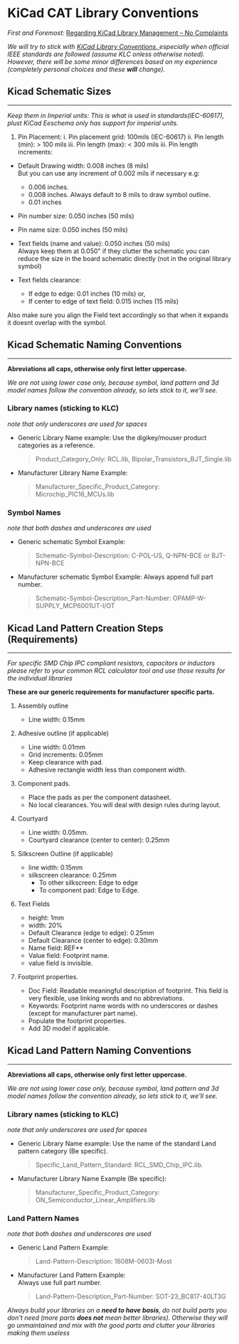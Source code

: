 KiCad CAT Library Conventions
=============================

_First and Foremost:_
[Regarding KiCad Library Management – No Complaints](https://camilotejeiro.github.io/2016/04/22/regarding-kicad-library-management-no-complaints.html)

_We will try to stick with 
[KiCad Library Conventions, ](https://github.com/KiCad/kicad-library/wiki/Kicad-Library-Convention) 
especially when official IEEE standards are followed (assume KLC onless otherwise noted). 
However, there will be some minor differences based on my experience (completely personal 
choices and these **will** change)._


## Kicad Schematic Sizes
---

_Keep them in Imperial units: This is what is used in standards(IEC-60617), plust KiCad Eeschema only has support for imperial units._

1. Pin Placement:
    i.   Pin placement grid:              100mils (IEC-60617)
    ii.  Pin length (min):                > 100 mils
    iii. Pin length (max):                < 300 mils
    iii. Pin length increments:           

* Default Drawing width:                0.008 inches (8 mils)  
    But you can use any increment of 0.002 mils if necessary e.g:
    - 0.006 inches.
    - 0.008 inches. Always default to 8 mils to draw symbol outline.
    - 0.01  inches



* Pin number size:                      0.050 inches (50 mils)

* Pin name size:                        0.050 inches (50 mils)



* Text fields (name and value):         0.050 inches (50 mils)  
    Always keep them at 0.050" if they clutter the schematic 
    you can reduce the size in the board schematic directly (not in 
    the original library symbol)

* Text fields clearance:  
    - If edge to edge:                  0.01 inches (10 mils) or, 
    - If center to edge of text field:  0.015 inches (15 mils) 

Also make sure you align the Field text accordingly so that when it expands 
it doesnt overlap with the symbol.


## Kicad Schematic Naming Conventions
---

**Abreviations all caps, otherwise only first letter uppercase.**

_We are not using lower case only, because symbol, land pattern and 3d 
model names follow the convention already, so lets stick to it, 
we'll see._

### Library names (sticking to KLC)

*note that only underscores are used for spaces*

* Generic Library Name example: 
    Use the digikey/mouser product categories as a reference.   
    > Product_Category_Only:          RCL.lib, Bipolar_Transistors_BJT_Single.lib
     
* Manufacturer Library Name Example:  
    > Manufacturer_Specific_Product_Category:  Microchip_PIC16_MCUs.lib

### Symbol Names 

*note that both dashes and underscores are used*

* Generic schematic Symbol Example:  
    > Schematic-Symbol-Description:               C-POL-US, Q-NPN-BCE or BJT-NPN-BCE
    
* Manufacturer schematic Symbol Example: 
    Always append full part number.  
    > Schematic-Symbol-Description_Part-Number:   OPAMP-W-SUPPLY_MCP6001UT-I/OT


## Kicad Land Pattern Creation Steps (Requirements)
---

_For specific SMD Chip IPC compliant resistors, capacitors or inductors 
please refer to your common RCL calculator tool and use those results 
for the individual libraries_

**These are our generic requirements for manufacturer specific parts.**

1. Assembly outline
    - Line width:                               0.15mm

2. Adhesive outline (if applicable)
    - Line width:                               0.01mm
    - Grid increments:                          0.05mm
    - Keep clearance with pad.
    - Adhesive rectangle width less than component width.

3. Component pads.
    - Place the pads as per the component datasheet.
    - No local clearances. You will deal with design rules during layout.

4. Courtyard
    - Line width:                               0.05mm.
    - Courtyard clearance (center to center):   0.25mm

5. Silkscreen Outline (if applicable)
    - line width:                               0.15mm
    - silkscreen clearance:                     0.25mm  
        * To other silkscreen:                  Edge to edge
        * To component pad:                     Edge to Edge.

6. Text Fields
    - height:                                   1mm
    - width:                                    20%
    - Default Clearance (edge to edge):         0.25mm
    - Default Clearance (center to edge):       0.30mm
    - Name field:                               REF**
    - Value field:                              Footprint name.
    - value field is invisible.

7. Footprint properties.
    - Doc Field:        Readable meaningful description of footprint. 
                        This field is very flexible, use linking words and 
                        no abbreviations.                        
    - Keywords:         Footprint name words with no underscores or 
                        dashes (except for manufacturer part name).
    - Populate the footprint properties.
    - Add 3D model if applicable.


## Kicad Land Pattern Naming Conventions
---

**Abreviations all caps, otherwise only first letter uppercase.**

_We are not using lower case only, because symbol, land pattern and 3d 
model names follow the convention already, so lets stick to it, 
we'll see._

### Library names (sticking to KLC)

*note that only underscores are used for spaces*

* Generic Library Name example: 
    Use the name of the standard Land pattern category (Be specific).    
    > Specific_Land_Pattern_Standard:          RCL_SMD_Chip_IPC.lib.
     
* Manufacturer Library Name Example (Be specific):
    > Manufacturer_Specific_Product_Category:  ON_Semiconductor_Linear_Amplifiers.lib

### Land Pattern Names 

*note that both dashes and underscores are used*

* Generic Land Pattern Example:  
    > Land-Pattern-Description:               1608M-0603I-Most
    
* Manufacturer Land Pattern Example:  
    Always use full part number.  
    > Land-Pattern-Description_Part-Number:   SOT-23_BC817-40LT3G


_Always build your libraries on a **need to have basis**, do not build 
parts you don't need (more parts **does not** mean better libraries). 
Otherwise they will go unmaintained and mix with the good parts and 
clutter your libraries making them useless_
